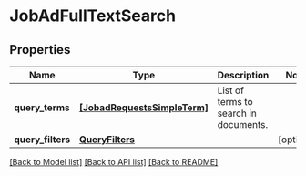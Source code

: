 # JobAdFullTextSearch


## Properties
Name | Type | Description | Notes
------------ | ------------- | ------------- | -------------
**query_terms** | [**[JobadRequestsSimpleTerm]**](JobadRequestsSimpleTerm.md) | List of terms to search in documents. | 
**query_filters** | [**QueryFilters**](QueryFilters.md) |  | [optional] 

[[Back to Model list]](../README.md#documentation-for-models) [[Back to API list]](../README.md#documentation-for-api-endpoints) [[Back to README]](../README.md)


